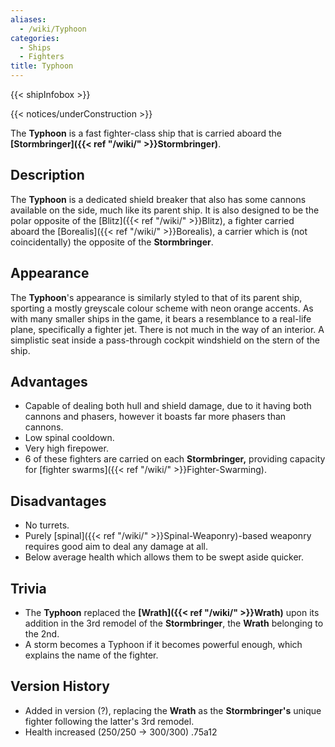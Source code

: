 ```yaml
---
aliases:
  - /wiki/Typhoon
categories:
  - Ships
  - Fighters
title: Typhoon
---
```


{{< shipInfobox >}}

{{< notices/underConstruction >}}

The **Typhoon** is a fast fighter-class ship that is carried aboard the **[Stormbringer]({{< ref "/wiki/" >}}Stormbringer)**.

## Description

The **Typhoon** is a dedicated shield breaker that also has some cannons available on the side, much like its parent ship. It is also designed to be the polar opposite of the [Blitz]({{< ref "/wiki/" >}}Blitz), a fighter carried aboard the [Borealis]({{< ref "/wiki/" >}}Borealis), a carrier which is (not coincidentally) the opposite of the **Stormbringer**.

## Appearance

The **Typhoon**'s appearance is similarly styled to that of its parent ship, sporting a mostly greyscale colour scheme with neon orange accents. As with many smaller ships in the game, it bears a resemblance to a real-life plane, specifically a fighter jet. There is not much in the way of an interior. A simplistic seat inside a pass-through cockpit windshield on the stern of the ship.

## Advantages

- Capable of dealing both hull and shield damage, due to it having both cannons and phasers, however it boasts far more phasers than cannons.
- Low spinal cooldown.
- Very high firepower.
- 6 of these fighters are carried on each **Stormbringer,** providing capacity for [fighter swarms]({{< ref "/wiki/" >}}Fighter-Swarming).

## Disadvantages

- No turrets.
- Purely [spinal]({{< ref "/wiki/" >}}Spinal-Weaponry)-based weaponry requires good aim to deal any damage at all.
- Below average health which allows them to be swept aside quicker.

## Trivia

- The **Typhoon** replaced the **[Wrath]({{< ref "/wiki/" >}}Wrath)** upon its addition in the 3rd remodel of the **Stormbringer**, the **Wrath** belonging to the 2nd.
- A storm becomes a Typhoon if it becomes powerful enough, which explains the name of the fighter.

## Version History

- Added in version (?), replacing the **Wrath** as the **Stormbringer's** unique fighter following the latter's 3rd remodel.
- Health increased (250/250 -> 300/300) .75a12
